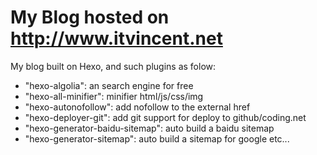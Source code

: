 # My Blog hosted on http://www.itvincent.net

My blog built on Hexo, and such plugins as folow:

- "hexo-algolia": an search engine for free
- "hexo-all-minifier": minifier html/js/css/img
- "hexo-autonofollow": add nofollow to the external href
- "hexo-deployer-git": add git support for deploy to github/coding.net
- "hexo-generator-baidu-sitemap": auto build a baidu sitemap
- "hexo-generator-sitemap": auto build a sitemap for google etc...
